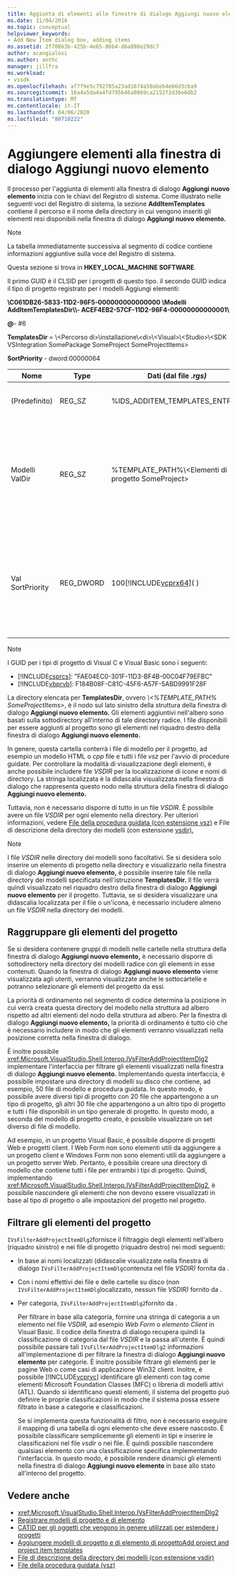 ```yaml
---
title: Aggiunta di elementi alle finestre di dialogo Aggiungi nuovo elemento Documenti Microsoft
ms.date: 11/04/2016
ms.topic: conceptual
helpviewer_keywords:
- Add New Item dialog box, adding items
ms.assetid: 2f70863b-425b-4e65-86b4-d6a898e29dc7
author: acangialosi
ms.author: anthc
manager: jillfra
ms.workload:
- vssdk
ms.openlocfilehash: af7f9e5c792785a23ad1674a50abeb4eb6d3cba9
ms.sourcegitcommit: 16a4a5da4a4fd795b46a0869ca2152f2d36e6db2
ms.translationtype: MT
ms.contentlocale: it-IT
ms.lasthandoff: 04/06/2020
ms.locfileid: "80710222"
---
```

# <a name="add-items-to-the-add-new-item-dialog-box"></a>Aggiungere elementi alla finestra di dialogo Aggiungi nuovo elemento
Il processo per l'aggiunta di elementi alla finestra di dialogo **Aggiungi nuovo elemento** inizia con le chiavi del Registro di sistema. Come illustrato nelle seguenti voci del Registro di sistema, la sezione **AddItemTemplates** contiene il percorso e il nome della directory in cui vengono inseriti gli elementi resi disponibili nella finestra di dialogo **Aggiungi nuovo elemento.**

> [!NOTE]
> La tabella immediatamente successiva al segmento di codice contiene informazioni aggiuntive sulla voce del Registro di sistema.

 Questa sezione si trova in **HKEY_LOCAL_MACHINE SOFTWARE**.

 Il primo GUID è il CLSID per i progetti di questo tipo. il secondo GUID indica il tipo di progetto registrato per i modelli Aggiungi elementi:

 **\\C061DB26-5833-11D2-96F5-000000000000000 \\Modelli AddItemTemplatesDir\\\\- ACEF4EB2-57CF-11D2-96F4-00000000000001\\**

 **@**- #6

 **TemplatesDir** = \\&lt;Percorso di&gt;\\installazione\\&lt;di&gt;\\&lt;Visual&gt;\\&lt;Studio&gt;\\&lt;SDK VSIntegration SomePackage SomeProject SomeProjectItems&gt;

 **SortPriority** - dword:00000064

| Nome | Type | Dati (dal file *.rgs)* | Descrizione |
|------------------|-----------| - | - |
| (Predefinito) | REG_SZ | %IDS_ADDITEM_TEMPLATES_ENTRY% | ID risorsa per i modelli **Aggiungi elemento.** |
| Modelli ValDir | REG_SZ | %TEMPLATE_PATH%\\&lt;Elementi di progetto SomeProject&gt; | Percorso degli elementi di progetto visualizzati nella finestra di dialogo per la procedura guidata **Aggiungi nuovo elemento.** |
| Val SortPriority | REG_DWORD | 100[!INCLUDE[vcprx64](../../extensibility/internals/includes/vcprx64_md.md)]( ) | Determina l'ordinamento nel nodo della struttura ad albero dei file visualizzati nella finestra di dialogo **Aggiungi nuovo elemento.** |

> [!NOTE]
> I GUID per i tipi di progetto di Visual C e Visual Basic sono i seguenti:
> - [!INCLUDE[csprcs](../../data-tools/includes/csprcs_md.md)]: "FAE04EC0-301F-11D3-BF4B-00C04F79EFBC"
> - [!INCLUDE[vbprvb](../../code-quality/includes/vbprvb_md.md)]: F184B08F-C81C-45F6-A57F-5ABD9991F28F

 La directory elencata per **TemplatesDir**, ovvero *\\&lt;%TEMPLATE_PATH% SomeProjectItems&gt;*, è il nodo sul lato sinistro della struttura della finestra di dialogo **Aggiungi nuovo elemento.** Gli elementi aggiuntivi nell'albero sono basati sulla sottodirectory all'interno di tale directory radice. I file disponibili per essere aggiunti al progetto sono gli elementi nel riquadro destro della finestra di dialogo **Aggiungi nuovo elemento.**

 In genere, questa cartella conterrà i file di modello per il progetto, ad esempio un modello HTML o *cpp* file e tutti i file *vsz* per l'avvio di procedure guidate. Per controllare la modalità di visualizzazione degli elementi, è anche possibile includere file *VSDIR* per la localizzazione di icone e nomi di directory. La stringa localizzata è la didascalia visualizzata nella finestra di dialogo che rappresenta questo nodo nella struttura della finestra di dialogo **Aggiungi nuovo elemento.**

 Tuttavia, non è necessario disporre di tutto in un file *VSDIR.* È possibile avere un file *VSDIR* per ogni elemento nella directory. Per ulteriori informazioni, vedere [File della procedura guidata (con estensione vsz)](../../extensibility/internals/wizard-dot-vsz-file.md) e File di descrizione della directory dei modelli (con estensione [vsdir).](../../extensibility/internals/template-directory-description-dot-vsdir-files.md)

> [!NOTE]
> I file *VSDIR* nelle directory dei modelli sono facoltativi. Se si desidera solo inserire un elemento di progetto nella directory e visualizzarlo nella finestra di dialogo **Aggiungi nuovo elemento,** è possibile inserire tale file nella directory dei modelli specificata nell'istruzione **TemplatesDir.** Il file verrà quindi visualizzato nel riquadro destro della finestra di dialogo **Aggiungi nuovo elemento** per il progetto. Tuttavia, se si desidera visualizzare una didascalia localizzata per il file o un'icona, è necessario includere almeno un file *VSDIR* nella directory dei modelli.

## <a name="group-project-items"></a>Raggruppare gli elementi del progetto
 Se si desidera contenere gruppi di modelli nelle cartelle nella struttura della finestra di dialogo **Aggiungi nuovo elemento,** è necessario disporre di sottodirectory nella directory dei modelli radice con gli elementi in esse contenuti. Quando la finestra di dialogo **Aggiungi nuovo elemento** viene visualizzata agli utenti, verranno visualizzate anche le sottocartelle e potranno selezionare gli elementi del progetto da essi.

 La priorità di ordinamento nel segmento di codice determina la posizione in cui verrà creata questa directory del modello nella struttura ad albero rispetto ad altri elementi del nodo della struttura ad albero. Per la finestra di dialogo **Aggiungi nuovo elemento,** la priorità di ordinamento è tutto ciò che è necessario includere in modo che gli elementi verranno visualizzati nella posizione corretta nella finestra di dialogo.

 È inoltre possibile <xref:Microsoft.VisualStudio.Shell.Interop.IVsFilterAddProjectItemDlg2> implementare l'interfaccia per filtrare gli elementi visualizzati nella finestra di dialogo **Aggiungi nuovo elemento.** Implementando questa interfaccia, è possibile impostare una directory di modelli su disco che contiene, ad esempio, 50 file di modello e procedura guidata. In questo modo, è possibile avere diversi tipi di progetto con 20 file che appartengono a un tipo di progetto, gli altri 30 file che appartengono a un altro tipo di progetto e tutti i file disponibili in un tipo generale di progetto. In questo modo, a seconda del modello di progetto creato, è possibile visualizzare un set diverso di file di modello.

 Ad esempio, in un progetto Visual Basic, è possibile disporre di progetti Web e progetti client. I Web Form non sono elementi utili da aggiungere a un progetto client e Windows Form non sono elementi utili da aggiungere a un progetto server Web. Pertanto, è possibile creare una directory di modello che contiene tutti i file per entrambi i tipi di progetto. Quindi, implementando <xref:Microsoft.VisualStudio.Shell.Interop.IVsFilterAddProjectItemDlg2>, è possibile nascondere gli elementi che non devono essere visualizzati in base al tipo di progetto o alle impostazioni del progetto nel progetto.

## <a name="filter-project-items"></a>Filtrare gli elementi del progetto
 `IVsFilterAddProjectItemDlg2`fornisce il filtraggio degli elementi nell'albero (riquadro sinistro) e nei file di progetto (riquadro destro) nei modi seguenti:

- In base ai nomi localizzati (didascalie visualizzate nella finestra di dialogo `IVsFilterAddProjectItemDlg`contenuta nel file *VSDIR)* fornita da .

- Con i nomi effettivi dei file e delle cartelle su disco (non `IVsFilterAddProjectItemDlg`localizzato, nessun file *VSDIR)* fornito da .

- Per categoria, `IVsFilterAddProjectItemDlg2`fornito da .

  Per filtrare in base alla categoria, fornire una stringa di categoria a un elemento nel file *VSDIR,* ad esempio *Web Form* o *elemento Client* in Visual Basic. Il codice della finestra di dialogo recupera quindi la classificazione di categoria dal file *VSDIR* e la passa all'utente. È quindi possibile passare tali `IVsFilterAddProjectItemDlg2` informazioni all'implementazione di per filtrare la finestra di dialogo **Aggiungi nuovo elemento** per categorie. È inoltre possibile filtrare gli elementi per le pagine Web o come casi di applicazione Win32 client. Inoltre, è possibile [!INCLUDE[vcprvc](../../code-quality/includes/vcprvc_md.md)] identificare gli elementi con tag come elementi Microsoft Foundation Classes (MFC) o libreria di modelli attivi (ATL). Quando si identificano questi elementi, il sistema del progetto può definire le proprie classificazioni in modo che il sistema possa essere filtrato in base a categorie e classificazioni.

  Se si implementa questa funzionalità di filtro, non è necessario eseguire il mapping di una tabella di ogni elemento che deve essere nascosto. È possibile classificare semplicemente gli elementi in tipi e inserire le classificazioni nel file *vsdir* o nei file. È quindi possibile nascondere qualsiasi elemento con una classificazione specifica implementando l'interfaccia. In questo modo, è possibile rendere dinamici gli elementi nella finestra di dialogo **Aggiungi nuovo elemento** in base allo stato all'interno del progetto.

## <a name="see-also"></a>Vedere anche
- <xref:Microsoft.VisualStudio.Shell.Interop.IVsFilterAddProjectItemDlg2>
- [Registrare modelli di progetto e di elemento](../../extensibility/internals/registering-project-and-item-templates.md)
- [CATID per gli oggetti che vengono in genere utilizzati per estendere i progetti](../../extensibility/internals/catids-for-objects-that-are-typically-used-to-extend-projects.md)
- [Aggiungere modelli di progetto e di elemento di progettoAdd project and project item templates](../../extensibility/internals/adding-project-and-project-item-templates.md)
- [File di descrizione della directory dei modelli (con estensione vsdir)](../../extensibility/internals/template-directory-description-dot-vsdir-files.md)
- [File della procedura guidata (vsz)](../../extensibility/internals/wizard-dot-vsz-file.md)
